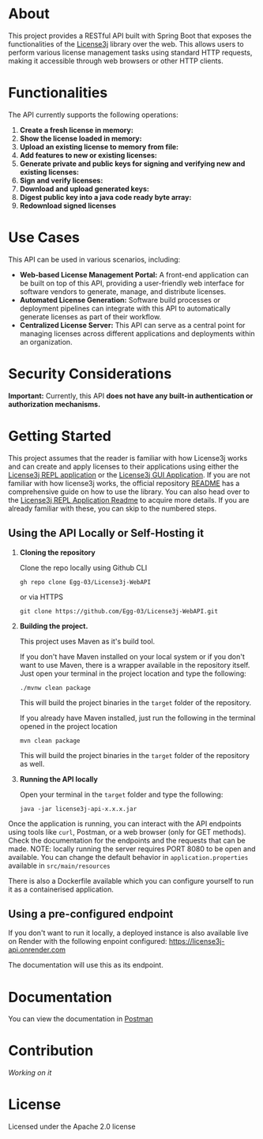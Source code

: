 # About

This project provides a RESTful API built with Spring Boot that exposes the functionalities of the [License3j](https://github.com/verhas/License3j) library over the web. This allows users to perform various license management tasks using standard HTTP requests, making it accessible through web browsers or other HTTP clients.

# Functionalities

The API currently supports the following operations:

1.  **Create a fresh license in memory:**
2.  **Show the license loaded in memory:**
3.  **Upload an existing license to memory from file:**
4.  **Add features to new or existing licenses:**
5.  **Generate private and public keys for signing and verifying new and existing licenses:**
6.  **Sign and verify licenses:**
7.  **Download and upload generated keys:**
8.  **Digest public key into a java code ready byte array:**
9. **Redownload signed licenses**

# Use Cases

This API can be used in various scenarios, including:

* **Web-based License Management Portal:** A front-end application can be built on top of this API, providing a user-friendly web interface for software vendors to generate, manage, and distribute licenses.
* **Automated License Generation:** Software build processes or deployment pipelines can integrate with this API to automatically generate licenses as part of their workflow.
* **Centralized License Server:** This API can serve as a central point for managing licenses across different applications and deployments within an organization.

# Security Considerations

**Important:** Currently, this API **does not have any built-in authentication or authorization mechanisms.** 

# Getting Started 

This project assumes that the reader is familiar with how License3j works and can create and apply licenses to their applications using either the [License3j REPL application](https://github.com/verhas/License3jRepl) or the [License3j GUI Application](https://github.com/Egg-03/License3j-GUI). If you are not familiar with how license3j works, the official repository [README](https://github.com/verhas/License3j) has a comprehensive guide on how to use the library. You can also head over to the [License3j REPL Application Readme](https://github.com/verhas/License3jRepl/blob/master/README.md) to acquire more details. If you are already familiar with these, you can skip to the numbered steps.

## Using the API Locally or Self-Hosting it

1.  **Cloning the repository**

    Clone the repo locally using Github CLI
    ```
    gh repo clone Egg-03/License3j-WebAPI
    ```
    
    or via HTTPS

    ```
    git clone https://github.com/Egg-03/License3j-WebAPI.git
    ```
    
2.  **Building the project.**

     This project uses Maven as it's build tool.
    
     If you don't have Maven installed on your local system or if you don't want to use Maven, there is a wrapper available in the repository itself. Just open your terminal in the 
     project location and type the following:

     ```
     ./mvnw clean package
     ```
     This will build the project binaries in the `target` folder of the repository.

     If you already have Maven installed, just run the following in the terminal opened in the project location
    
      ```
      mvn clean package
      ```
      This will build the project binaries in the `target` folder of the repository as well.
 
4.  **Running the API locally**

      Open your terminal in the `target` folder and type the following:

      ```
      java -jar license3j-api-x.x.x.jar
      ```

Once the application is running, you can interact with the API endpoints using tools like `curl`, Postman, or a web browser (only for GET methods). Check the documentation for the endpoints and the requests that can be made.
NOTE: locally running the server requires PORT 8080 to be open and available. You can change the default behavior in `application.properties` available in `src/main/resources`

There is also a Dockerfile available which you can configure yourself to run it as a containerised application.

## Using a pre-configured endpoint

If you don't want to run it locally, a deployed instance is also available live on Render with the following enpoint configured: https://license3j-api.onrender.com

The documentation will use this as its endpoint.

# Documentation

You can view the documentation in [Postman](https://documenter.getpostman.com/view/44835828/2sB2jAbnoH)

# Contribution

*Working on it*

# License

Licensed under the Apache 2.0 license
